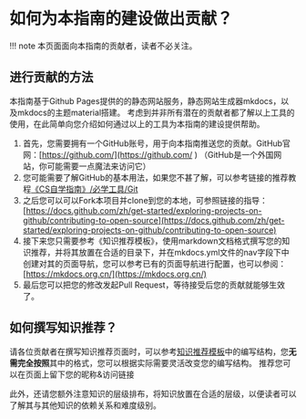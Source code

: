 # 如何为本指南的建设做出贡献？

!!! note
	本页面面向本指南的贡献者，读者不必关注。

## 进行贡献的方法
本指南基于Github Pages提供的的静态网站服务，静态网站生成器mkdocs，以及mkdocs的主题material搭建。
考虑到并非所有潜在的贡献者都了解以上工具的使用，在此简单向您介绍如何通过以上的工具为本指南的建设提供帮助。

1. 首先，您需要拥有一个GitHub账号，用于向本指南推送您的贡献。GitHub官网：[https://github.com/](https://github.com/ ) （GitHub是一个外国网站，你可能需要一点魔法来访问它）
2. 您可能需要了解GitHub的基本用法，如果您不甚了解，可以参考链接的推荐教程[《CS自学指南》/必学工具/Git](https://csdiy.wiki/%E5%BF%85%E5%AD%A6%E5%B7%A5%E5%85%B7/Git/)
3. 之后您可以可以Fork本项目并clone到您的本地，可参照链接的指导：[https://docs.github.com/zh/get-started/exploring-projects-on-github/contributing-to-open-source](https://docs.github.com/zh/get-started/exploring-projects-on-github/contributing-to-open-source)
4. 接下来您只需要参考《知识推荐模板》，使用markdown文档格式撰写您的知识推荐，并将其放置在合适的目录下，并在mkdocs.yml文件的nav字段下中创建对其的页面导航，您可以参考已有的页面导航进行配置，也可以参阅：[https://mkdocs.org.cn/](https://mkdocs.org.cn/)
5. 最后您可以把您的修改发起Pull Request，等待接受后您的贡献就能够生效了。

## 如何撰写知识推荐？
请各位贡献者在撰写知识推荐页面时，可以参考[知识推荐模板](知识推荐模板.md)中的编写结构，您**无需完全按照**其中的格式，您可以根据实际需要灵活改变您的编写结构。
推荐您可以在页面上留下您的昵称&访问链接

此外，还请您额外注意知识的层级排布，将知识放置在合适的层级，以便读者可以了解其与其他知识的依赖关系和难度级别。